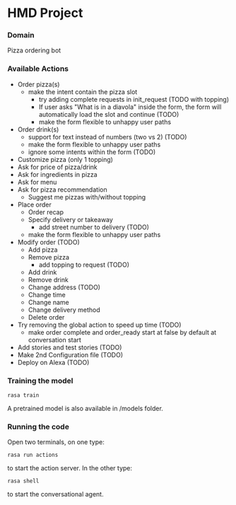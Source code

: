 # HMD Project

### Domain
Pizza ordering bot

### Available Actions
- Order pizza(s)
  - make the intent contain the pizza slot
    - try adding complete requests in init_request (TODO with topping)
    - If user asks "What is in a diavola" inside the form, the form will automatically load the slot and continue (TODO)
    - make the form flexible to unhappy user paths
- Order drink(s) 
  - support for text instead of numbers (two vs 2) (TODO)
  - make the form flexible to unhappy user paths
  - ignore some intents within the form (TODO)
- Customize pizza (only 1 topping)
- Ask for price of pizza/drink
- Ask for ingredients in pizza
- Ask for menu
- Ask for pizza recommendation
  - Suggest me pizzas with/without topping
- Place order
  - Order recap
  - Specify delivery or takeaway
    - add street number to delivery (TODO)
  - make the form flexible to unhappy user paths
- Modify order (TODO)
  - Add pizza
  - Remove pizza
    - add topping to request (TODO)
  - Add drink 
  - Remove drink
  - Change address (TODO)
  - Change time
  - Change name
  - Change delivery method
  - Delete order
- Try removing the global action to speed up time (TODO)
  - make order complete and order_ready start at false by default at conversation start
- Add stories and test stories (TODO)
- Make 2nd Configuration file (TODO)
- Deploy on Alexa (TODO)

### Training the model

```
rasa train
```

A pretrained model is also available in /models folder.

### Running the code

Open two terminals, on one type:

```
rasa run actions
```
to start the action server. In the other type:
```
rasa shell
```
to start the conversational agent.